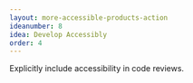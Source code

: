 ```yaml
---
layout: more-accessible-products-action
ideanumber: 8
idea: Develop Accessibly
order: 4
---
```


Explicitly include accessibility in code reviews.